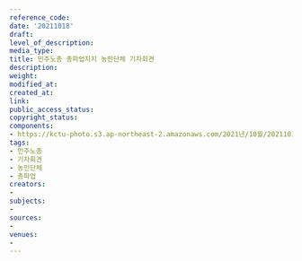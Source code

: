 ```yaml
---
reference_code: 
date: '20211018'
draft: 
level_of_description: 
media_type: 
title: 민주노총 총파업지지 농민단체 기자회견
description: 
weight: 
modified_at: 
created_at: 
link: 
public_access_status: 
copyright_status: 
components:
- https://kctu-photo.s3.ap-northeast-2.amazonaws.com/2021년/10월/20211018-민주노총+총파업지지+농민단체+기자회견_민주노총_기자회견_농민단체_총파업/404314_62889_2942.jpg
tags:
- 민주노총
- 기자회견
- 농민단체
- 총파업
creators:
- 
subjects:
- 
sources:
- 
venues:
- 
---
```

